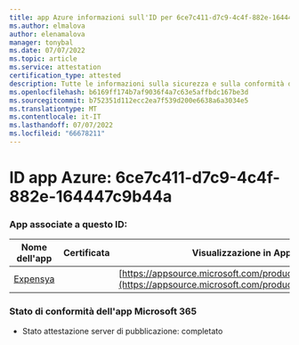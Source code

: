 ```yaml
---
title: app Azure informazioni sull'ID per 6ce7c411-d7c9-4c4f-882e-164447c9b44a
ms.author: elmalova
author: elenamalova
manager: tonybal
ms.date: 07/07/2022
ms.topic: article
ms.service: attestation
certification_type: attested
description: Tutte le informazioni sulla sicurezza e sulla conformità disponibili per 6ce7c411-d7c9-4c4f-882e-164447c9b44a.
ms.openlocfilehash: b6169ff174b7af9036f4a7c63e5affbdc167be3d
ms.sourcegitcommit: b752351d112ecc2ea7f539d200e6638a6a3034e5
ms.translationtype: MT
ms.contentlocale: it-IT
ms.lasthandoff: 07/07/2022
ms.locfileid: "66678211"
---
```

# <a name="azure-app-id-6ce7c411-d7c9-4c4f-882e-164447c9b44a"></a>ID app Azure: 6ce7c411-d7c9-4c4f-882e-164447c9b44a


### <a name="apps-associated-with-this-id"></a>App associate a questo ID:
| **Nome dell'app** | **Certificata** | **Visualizzazione in AppSource** |
|--------------|---------------|-----------------------|
| [Expensya](../forward/WA200003924.md) |  | [https://appsource.microsoft.com/product/office/WA200003924](https://appsource.microsoft.com/product/office/WA200003924) |

### <a name="microsoft-365-app-compliance-status"></a>Stato di conformità dell'app Microsoft 365
- Stato attestazione server di pubblicazione: completato
